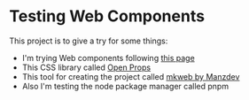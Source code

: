 # Testing Web Components

This project is to give a try for some things:

- I'm trying Web components following [this page](https://lenguajejs.com/webcomponents/)
- This CSS library called [Open Props](https://open-props.style)
- This tool for creating the project called [mkweb by Manzdev](https://manz.dev/software/mkweb/)
- Also I'm testing the node package manager called pnpm
